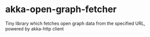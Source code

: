 # akka-open-graph-fetcher
Tiny library which fetches open graph data from the specified URL, powered by akka-http client
